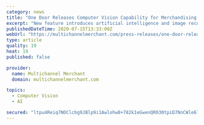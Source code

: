 ```yaml
---
category: news
title: "One Door Releases Computer Vision Capability for Merchandising Cloud"
excerpt: "New feature introduces artificial intelligence and image recognition for retail merchandising execution and compliance BOSTON, July 14 ,2020 – One Door, Inc., the leading provider of cloud-based visual merchandising software,"
publishedDateTime: 2020-07-15T13:33:00Z
webUrl: "https://multichannelmerchant.com/press-releases/one-door-releases-computer-vision-capability-merchandising-cloud/"
type: article
quality: 19
heat: 19
published: false

provider:
  name: Multichannel Merchant
  domain: multichannelmerchant.com

topics:
  - Computer Vision
  - AI

secured: "ltpu4Reiq7NOClcbg9JBlp9i1Awlohw8+782k1eGwenQR030tpiD7NnCWle6ln2v8hahAdPDDMmIesGueVc56v/2s0Rj0MgD+cvcQNEo2b1vaY+oKywxHawepMxQ9pgRbqFUlRNgTt8MLwV1lyzMLpKJmv1umIoI2SQcElhlj8sHRXGWY5SvbgXIudfkXqSIzxKiGm+RY3WtJvEfvvbLhSTzjp4NcFMoiL6+TWMqR1KFBbnE0T8my2alLaCNh3KRxHd9oOu6G0kr4RNsqv9Bd4nzWDmrXOxGorcq9h3ggBGkQr4Sx9zjV+/fDg/m6yb+nLD8NO/xq6HSauZGUqhdWQ==;+cZOmLPHl3Zvuq7Ge8UZeg=="
---
```


